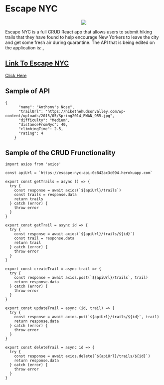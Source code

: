 # Escape NYC

<p align="center">
  <img src="https://res.cloudinary.com/darnycya/image/upload/v1690413810/ezgif-5-a568b15f58_brzevp.gif"></img>
  </p>
  
Escape NYC is a full CRUD React app that allows users to submit hiking trails that they have found to help encourage New Yorkers to leave the city and get some fresh air during quarantine. The API that is being edited on the application is: <a target=”_blank” href="https://github.com/Darnycya/escape-nyc-api">.


## Link To Escape NYC

<a href="https://escape-nyc-app.netlify.app/">Click Here</a>

## Sample of API 

```
{
      "name": "Anthony's Nose",
      "trailUrl": "https://hikethehudsonvalley.com/wp-content/uploads/2015/05/Spring2014_RWAN_955.jpg",
      "difficulty": "Medium",
      "distanceFromNyc": 40,
      "climbingTime": 2.5,
      "rating": 4
    }
```

## Sample of the CRUD Frunctionality

```
import axios from 'axios'

const apiUrl = `https://escape-nyc-api-0c842ac3c094.herokuapp.com`

export const getTrails = async () => {
  try {
    const response = await axios(`${apiUrl}/trails`)
    const trails = response.data
    return trails
  } catch (error) {
    throw error
  }
}

export const getTrail = async id => {
  try {
    const response = await axios(`${apiUrl}/trails/${id}`)
    const trail = response.data
    return trail
  } catch (error) {
    throw error
  }
}

export const createTrail = async trail => {
  try {
    const response = await axios.post(`${apiUrl}/trails`, trail)
    return response.data
  } catch (error) {
    throw error
  }
}

export const updateTrail = async (id, trail) => {
  try {
    const response = await axios.put(`${apiUrl}/trails/${id}`, trail)
    return response.data
  } catch (error) {
    throw error
  }
}

export const deleteTrail = async id => {
  try {
    const response = await axios.delete(`${apiUrl}/trails/${id}`)
    return response.data
  } catch (error) {
    throw error
  }
}
```